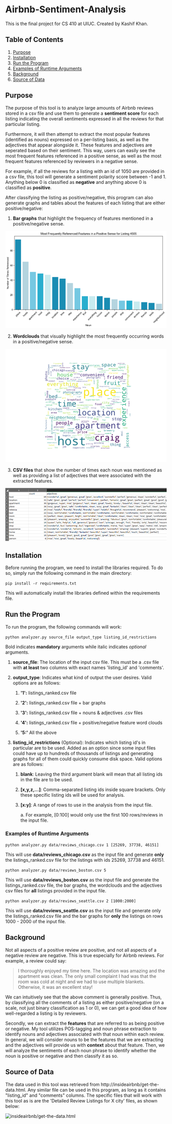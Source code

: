 # Airbnb-Sentiment-Analysis

This is the final project for CS 410 at UIUC. Created by Kashif Khan.

## Table of Contents

1. [ Purpose ](#purpose)
2. [ Installation ](#installation)
3. [ Run the Program ](#execution)
4. [ Examples of Runtime Arguments ](#examples)
5. [ Background ](#background)
6. [ Source of Data ](#datasource)

<a name="purpose"></a>
## Purpose

The purpose of this tool is to analyze large amounts of Airbnb reviews stored in a csv file and use them to generate a **sentiment score** for each listing indicating the overall sentiments expressed in all the reviews for that particular listing. 

Furthermore, it will then attempt to extract the most popular features (identified as nouns) expressed on a per-listing basis, as well as the adjectives that appear alongside it. These features and adjectives are seperated based on their sentiment. This way, users can easily see the most frequent features referenced in a positive sense, as well as the most frequent features referenced by reviewers in a negative sense.

For example, if all the reviews for a listing with an id of 1050 are provided in a csv file, this tool will generate a sentiment polarity score between -1 and 1. Anything below 0 is classified as **negative** and anything above 0 is classified as **positive**.

After classifying the listing as positive/negative, this program can also generate graphs and tables about the features of each listing that are either positive/negative:

1.  **Bar graphs** that highlight the frequency of features mentioned in a positive/negative sense.

![Example of Bargraph](https://github.com/Kudoes/Airbnb-Sentiment-Analysis/blob/master/misc/example_bargraph.png)

2. **Wordclouds** that visually highlight the most frequently occurring words in a positive/negative sense.

![Example of Wordcloud](https://github.com/Kudoes/Airbnb-Sentiment-Analysis/blob/master/misc/example_wordcloud.png)

3. **CSV files** that show the number of times each noun was mentioned as well as providing a list of adjectives that were associated with the extracted features.

![Example of Noun+Adjectives csv](https://github.com/Kudoes/Airbnb-Sentiment-Analysis/blob/master/misc/example_csv.png)

<a name="installation"></a>
## Installation

Before running the program, we need to install the libraries required. To do so, simply run the following command in the main directory:

```pip install -r requirements.txt```

This will automatically install the libraries defined within the requirements file.

<a name="execution"></a>
## Run the Program

To run the program, the following commands will work:

  ```python analyzer.py source_file output_type listing_id_restrictions```
  
Bold indicates **mandatory** arguments while italic indicates _optional_ arguments.

1. **source_file**: The location of the input csv file. This must be a .csv file with **at least** two columns with exact names 'listing_id' and 'comments'.

2. **output_type**: Indicates what kind of output the user desires. Valid options are as follows:

   1. **'1':** listings_ranked.csv file
   
   2. **'2':** listings_ranked.csv file + bar graphs
   
   3. **'3':** listings_ranked.csv file + nouns & adjectives .csv files
   
   4. **'4':** listings_ranked.csv file + positive/negative feature word clouds
   
   5. **'5:'** All the above
   
3. **listing_id_restrictions** (Optional): Indicates which listing id's in particular are to be used. Added as an option since some input files could have up to hundreds of thousands of listings and generating graphs for all of them could quickly consume disk space. Valid options are as follows:
  
    1. **blank**: Leaving the third argument blank will mean that all listing ids in the file are to be used.
  
    2. **[x,y,z,...]**: Comma-separated listing ids inside square brackets. Only these specific listing ids will be used for analysis.
  
    3. **[x:y]**: A range of rows to use in the analysis from the input file.
      
        a. For example, [0:100] would only use the first 100 rows/reviews in the input file.
      
<a name="examples"></a>
### Examples of Runtime Arguments

```python analyzer.py data/reviews_chicago.csv 1 [25269, 37738, 46151]```

This will use **data/reviews_chicago.csv** as the input file and generate **only** the listings_ranked.csv file for the listings with ids 25269, 37738 and 46151.

```python analyzer.py data/reviews_boston.csv 5```

This will use **data/reviews_boston.csv** as the input file and generate the listings_ranked.csv file, the bar graphs, the wordclouds and the adjectives csv files for **all** listings provided in the input file.

```python analyzer.py data/reviews_seattle.csv 2 [1000:2000]```
      
This will use **data/reviews_seattle.csv** as the input file and generate only the listings_ranked.csv file and the bar graphs for **only** the listings on rows 1000 - 2000 of the input file.
      
<a name="background"></a>
## Background

Not all aspects of a positive review are positive, and not all aspects of a negative review are negative. This is true especially for Airbnb reviews. For example, a review could say:

> I thoroughly enjoyed my time here. The location was amazing and the apartment was clean. The only small complaint I had was that the room was cold at night and we had to use multiple blankets. Otherwise, it was an excellent stay!

We can intuitively see that the above comment is generally positive. Thus, by classifying all the comments of a listing as either positive/negative (on a scale, not just binary classification as 1 or 0), we can get a good idea of how well-regarded a listing is by reviewers. 

Secondly, we can extract the **features** that are referred to as being positive or negative. My tool utilizes POS-tagging and noun phrase extraction to identify nouns and adjectives associated with that noun within each review. In general, we will consider nouns to be the features that we are extracting and the adjectives will provide us with **context** about that feature. Then, we will analyze the sentiments of each noun phrase to identify whether the noun is positive or negative and then classify it as so.

<a name="datasource"></a>
## Source of Data

The data used in this tool was retrieved from http://insideairbnb/get-the-data.html. Any similar file can be used in this program, as long as it contains "listing_id" and "comments" columns. The specific files that will work with this tool as is are the 'Detailed Review Listings for X city' files, as shown below:

![insideairbnb/get-the-data.html](https://github.com/Kudoes/Airbnb-Sentiment-Analysis/blob/master/misc/insideairbnb_example.png)
